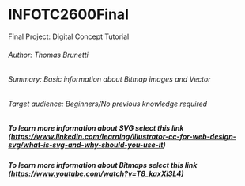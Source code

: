 # INFOTC2600Final
Final Project: Digital Concept Tutorial


###### Author: Thomas Brunetti
###### Summary: Basic information about Bitmap images and Vector 
###### Target audience: Beginners/No previous knowledge required 

##### To learn more information about SVG select this link (https://www.linkedin.com/learning/illustrator-cc-for-web-design-svg/what-is-svg-and-why-should-you-use-it)
##### To learn more information about Bitmaps select this link (https://www.youtube.com/watch?v=T8_kaxXi3L4)
